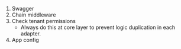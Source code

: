 1. Swagger
2. Chain middleware
3. Check tenant permissions
   - Always do this at core layer to prevent logic duplication in each adapter.
4. App config
